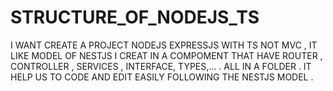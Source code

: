 # STRUCTURE_OF_NODEJS_TS
I WANT CREATE A PROJECT NODEJS EXPRESSJS WITH TS NOT MVC , IT LIKE MODEL OF NESTJS 
I CREAT IN A COMPOMENT THAT HAVE ROUTER , CONTROLLER , SERVICES , INTERFACE, TYPES,... . ALL IN A FOLDER .
IT HELP US TO CODE AND EDIT EASILY FOLLOWING THE NESTJS MODEL .

